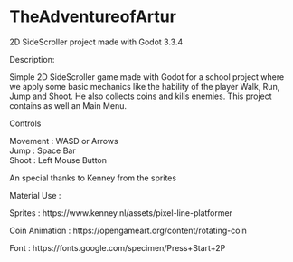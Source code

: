 # TheAdventureofArtur
2D SideScroller project made with Godot 3.3.4


Description:

Simple 2D SideScroller game made with Godot for a school project where we apply some basic mechanics like the hability of the player Walk, Run, Jump and Shoot. 
He also collects coins and kills enemies.
This project contains as well an Main Menu.

Controls 

Movement : WASD or Arrows
<br>
Jump : Space Bar
<br>
Shoot : Left Mouse Button
  

An special thanks to Kenney from the sprites 

Material Use :

  <p>Sprites : https://www.kenney.nl/assets/pixel-line-platformer</p>
  <p>Coin Animation : https://opengameart.org/content/rotating-coin</p>
  <p>Font : https://fonts.google.com/specimen/Press+Start+2P</p>
